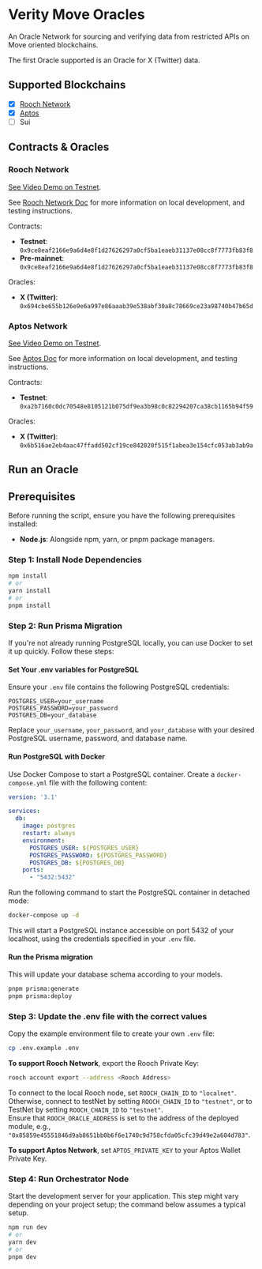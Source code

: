 # Verity Move Oracles

An Oracle Network for sourcing and verifying data from restricted APIs on Move oriented blockchains.

The first Oracle supported is an Oracle for X (Twitter) data. 

## Supported Blockchains

- [x] [Rooch Network](https://rooch.network/)
- [x] [Aptos](https://aptosfoundation.org/)
- [ ] Sui

## Contracts & Oracles

### Rooch Network

[See Video Demo on Testnet](https://www.loom.com/share/72903d5067b14a05989918f2300f4660?sid=6b7886dd-6074-4751-8d8c-609634117982).

See [Rooch Network Doc](./docs/ROOCH.md) for more information on local development, and testing instructions.

Contracts:

- **Testnet**: `0x9ce8eaf2166e9a6d4e8f1d27626297a0cf5ba1eaeb31137e08cc8f7773fb83f8`
- **Pre-mainnet**: `0x9ce8eaf2166e9a6d4e8f1d27626297a0cf5ba1eaeb31137e08cc8f7773fb83f8`

Oracles:

- **X (Twitter)**: `0x694cbe655b126e9e6a997e86aaab39e538abf30a8c78669ce23a98740b47b65d`

### Aptos Network

[See Video Demo on Testnet](https://www.loom.com/share/f144c5c66c7040e9b37b8a2a66d493e3?sid=f59fa659-9727-4fed-b5ac-39bd7c61e9a8).

See [Aptos Doc](./docs/APTOS.md) for more information on local development, and testing instructions.

Contracts:

- **Testnet**: `0xa2b7160c0dc70548e8105121b075df9ea3b98c0c82294207ca38cb1165b94f59`

Oracles:

- **X (Twitter)**: `0x6b516ae2eb4aac47ffadd502cf19ce842020f515f1abea3e154cfc053ab3ab9a`

## Run an Oracle

## Prerequisites

Before running the script, ensure you have the following prerequisites installed:

- **Node.js**: Alongside npm, yarn, or pnpm package managers.

### Step 1: Install Node Dependencies

```bash
npm install
# or
yarn install
# or
pnpm install
```

### Step 2: Run Prisma Migration

If you're not already running PostgreSQL locally, you can use Docker to set it up quickly. Follow these steps:

#### Set Your .env variables for PostgreSQL

Ensure your `.env` file contains the following PostgreSQL credentials:

```plaintext
POSTGRES_USER=your_username
POSTGRES_PASSWORD=your_password
POSTGRES_DB=your_database
```

Replace `your_username`, `your_password`, and `your_database` with your desired PostgreSQL username, password, and database name.

#### Run PostgreSQL with Docker

Use Docker Compose to start a PostgreSQL container. Create a `docker-compose.yml` file with the following content:

```yaml
version: '3.1'

services:
  db:
    image: postgres
    restart: always
    environment:
      POSTGRES_USER: ${POSTGRES_USER}
      POSTGRES_PASSWORD: ${POSTGRES_PASSWORD}
      POSTGRES_DB: ${POSTGRES_DB}
    ports:
      - "5432:5432"
```

Run the following command to start the PostgreSQL container in detached mode:

```bash
docker-compose up -d
```

This will start a PostgreSQL instance accessible on port 5432 of your localhost, using the credentials specified in your `.env` file.

#### Run the Prisma migration 

This will update your database schema according to your models.

```bash
pnpm prisma:generate
pnpm prisma:deploy
```

### Step 3: Update the .env file with the correct values

Copy the example environment file to create your own `.env` file:

```bash
cp .env.example .env
```

**To support Rooch Network**, export the Rooch Private Key:

```bash
rooch account export --address <Rooch Address>
``` 

To connect to the local Rooch node, set `ROOCH_CHAIN_ID` to `"localnet"`.  
Otherwise, connect to testNet by setting `ROOCH_CHAIN_ID` to `"testnet"`, or to TestNet by setting `ROOCH_CHAIN_ID` to `"testnet"`.  
Ensure that `ROOCH_ORACLE_ADDRESS` is set to the address of the deployed module, e.g., `"0x85859e45551846d9ab8651bb0b6f6e1740c9d758cfda05cfc39d49e2a604d783"`.

**To support Aptos Network**, set `APTOS_PRIVATE_KEY` to your Aptos Wallet Private Key.

### Step 4: Run Orchestrator Node

Start the development server for your application. This step might vary depending on your project setup; the command below assumes a typical setup.

```bash
npm run dev
# or
yarn dev
# or
pnpm dev
```
